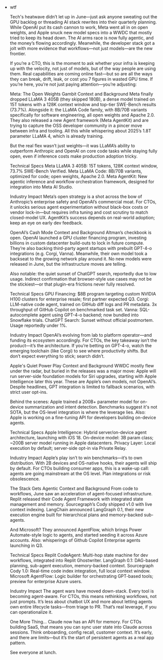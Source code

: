 - wtf
    
    Tech's heatwave didn’t let up in June—just ask anyone sweating out the GPU backlog or threading AI stack rewrites into their quarterly planning. While OpenAI put its cash cannon to work, Meta went all in on open weights, and Apple snuck new model specs into a WWDC that mostly tried to keep its head down. The AI arms race is now fully agentic, and the money’s flowing accordingly. Meanwhile, the developer stack got a jolt with more evidence that workflows—not just models—are the new frontier.
    
    If you’re a CTO, this is the moment to ask whether your infra is keeping up with the velocity, not just of models, but of the way people are using them. Real capabilities are coming online fast—but so are all the ways they can break, drift, leak, or cost you 7 figures in wasted GPU time. If you’re here, you’re not just paying attention—you’re adjusting:
    
    Meta: The Open Weights Gambit
    Context and Background
    Meta finally dropped LLaMA 3 405B (they skipped 180B), a dense model trained on 15T tokens with a 128K context window and top-tier SWE-Bench results (73.7%). Alongside it: the LLaMA Code family, with 8B/70B variants specifically for software engineering, all open weights and Apache 2.0. They also released a new Agent framework (Meta AgentKit) and are trying to capture the OSS developer community in a pincer move between infra and tooling. All this while whispering about 2025’s 1.8T parameter LLaMA 4, which is already training.
    
    But the real flex wasn’t just weights—it was LLaMA’s ability to outperform Anthropic and OpenAI on core code tasks while staying fully open, even if inference costs make production adoption tricky.
    
    Technical Specs
    Meta LLaMA 3 405B: 15T tokens, 128K context window, 73.7% SWE-Bench Verified.
    Meta LLaMA Code: 8B/70B variants, optimized for code; open weights, Apache 2.0.
    Meta AgentKit: New agentic inference and workflow orchestration framework, designed for integration into Meta AI Studio.
    
    Industry Impact
    Meta’s open strategy is a shot across the bow of Anthropic’s enterprise safety and OpenAI’s commercial moat. For CTOs, it unlocks serious agent experimentation without black-box costs or vendor lock-in—but requires infra tuning and cost scrutiny to match closed-model UX. AgentKit’s success depends on real-world adoption; keep an eye on early dev feedback.
    
    OpenAI’s Cash Mode
    Context and Background
    Altman’s checkbook is open. OpenAI launched a GPU cluster financing program, investing billions in custom datacenter build-outs to lock in future compute. They’re also backing third-party agent startups with prebuilt GPT-4-o integrations (e.g. Corgi, Vanna). Meanwhile, their own model took a backseat to the growing network play around it. No new models were released in June, but the infrastructure moves are telling.
    
    Also notable: the quiet sunset of ChatGPT search, reportedly due to low usage. Indirect confirmation that browser-style use cases may not be the stickiest—or that plugin-era frictions never fully resolved.
    
    Technical Specs
    GPU Financing: \$8B program targeting custom NVIDIA H100 clusters for enterprise resale; first partner expected Q3.
    Corgi: LLM-native code agent, trained on GitHub diff logs and PR metadata. 3x throughput of GitHub Copilot on benchmarked task set.
    Vanna: SQL-autocomplete agent using GPT-4-o backend; now bundled into Snowflake trials.
    ChatGPT Search: Sunset without official postmortem. Usage reportedly under 1%.
    
    Industry Impact
    OpenAI’s evolving from lab to platform operator—and funding its ecosystem accordingly. For CTOs, the key takeaway isn’t the product—it’s the architecture. If you’re betting on GPT-4-o, watch the emerging toolchain (like Corgi) to see where productivity shifts. But don’t expect everything to stick; search didn’t.
    
    Apple's Quiet Power Play
    Context and Background
    WWDC mostly flew under the radar, but buried in the releases was a major move: Apple will run server-side foundation models for Siri upgrades, starting with Apple Intelligence later this year. These are Apple’s own models, not OpenAI’s. Despite headlines, GPT integration is limited to fallback scenarios, with strict user opt-ins.
    
    Behind the scenes: Apple trained a 200B+ parameter model for on-device summarization and intent detection. Benchmarks suggest it's not SOTA, but the OS-level integration is where the leverage lies. Also: Apple is working on a fine-tuning API for developers building on-device agents.
    
    Technical Specs
    Apple Intelligence: Hybrid server/on-device agent architecture, launching with iOS 18.
    On-device model: 3B param class; \~200B server model running in Apple datacenters.
    Privacy Layer: Local execution by default; server-side opt-in via Private Relay.
    
    Industry Impact
    Apple’s play isn’t to win benchmarks—it’s to own distribution. With 2B devices and OS-native hooks, their agents will ship by default. For CTOs building consumer apps, this is a wake-up call: agents are going mainstream at the OS level. Plan integrations or risk obsolescence.
    
    The Stack Gets Agentic
    Context and Background
    From code to workflows, June saw an acceleration of agent-focused infrastructure. Replit released their Code Agent Framework with integrated state management and memory. Sourcegraph’s Cody shipped v1.0 with live context indexing. LangChain announced LangGraph 0.1, their new execution engine built for hierarchical plans and memory-backed sub-agents.
    
    And Microsoft? They announced AgentFlow, which brings Power Automate-style logic to agents, and started seeding it across Azure accounts. Also: whisperings of Github Copilot Enterprise agents launching in Q3.
    
    Technical Specs
    Replit CodeAgent: Multi-hop state machine for dev workflows, integrated into Replit Ghostwriter.
    LangGraph 0.1: DAG-based planning, sub-agent execution, memory-backed context.
    Sourcegraph Cody 1.0: Real-time code index integration, full local context window.
    Microsoft AgentFlow: Logic builder for orchestrating GPT-based tools; preview for enterprise Azure users.
    
    Industry Impact
    The agent wars have moved down-stack. Every tool is becoming agent-aware. For CTOs, this means rethinking workflows, not just prompts. It’s less about chatbot UX and more about letting agents own entire lifecycle tasks—from triage to PR. That’s real leverage, if you can operationalize it.
    
    One More Thing…
    Claude now has an API for memory. For CTOs building SaaS, that means you can sync user state into Claude across sessions. Think onboarding, config recall, customer context. It’s early, and there are limits—but it’s the start of persistent agents as a real app pattern.
    
    See everyone at lunch.